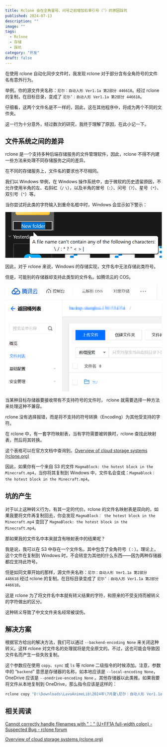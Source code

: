 ```yaml
---
title: Rclone 会在全角冒号、问号之前增加右单引号（‛）的原因踩坑
published: 2024-07-13
description: ""
image: ""
tags:
  - Rclone
  - 存储
  - 踩坑
category: "开发"
draft: false
---
```


在使用 rclone 自动化同步文件时，我发现 rclone 对于部分含有全角符号的文件名有意外行为。

举例，你的源文件夹名称：`尼尔：自动人形 Ver1.1a 第2部分 446618`。经过 rclone 的复制，在目标目录，变成了 `尼尔‛：自动人形 Ver1.1a 第2部分 446618`。

仔细看，这两个文件名是不一样的，因此，这在其他程序中，将成为两个不同的文件夹。

这一行为十分意外，经过数次的研究，我终于理解了原因，在此小记一下。

## 文件系统之间的差异

rclone 是一个支持多种后端存储服务的文件管理软件，因此，rclone 不得不内建一些方法来处理不同存储服务之间的差异。

在不同的存储服务上，文件名的要求也不尽相同。

我们以 Windows 举例，在 Windows 操作系统中，由于微软的历史遗留原因，不允许使用半角的左、右斜杠（`/` `\`），以及半角的冒号（`:`）、问号（`?`）、星号（`*`）、双引号（`"`）等。

当你尝试将此类的字符输入到重命名框中时，Windows 会显示如下警示：

![警示](images/1720871162-QQ_1720871139377.png)

因此，对于 rclone 来说，Windows 的存储实现，文件名中无法存储此类符号。

但是，可能别的存储器却支持此类型的文件名。如腾讯云的 COS。

![腾讯云 COS](images/1720871415-QQ_1720871391546.png)

当某种目标存储器要接收带有不支持符号的文件时， rclone 就需要选择一种方法来处理这种不兼容。

rclone 没有选择报错，而是将不支持的符号转换（Encoding）为其他受支持的字符。

在 rclone 中，有一套字符映射表，当有字符需要被转换时，rclone 查找此映射表，然后将其转换。

这个表格可以在官方文档中查询到。[Overview of cloud storage systems (rclone.org)](https://rclone.org/overview/#restricted-characters)

因此，如果你有一个来自 S3 的文件 `MagmaBlock: the hotest block in the Minecraft.mp4`，当你将其复制到 Windows 中，文件名会变成：`MagmaBlock： the hotest block in the Minecraft.mp4`。

## 坑的产生

对于以上这种转义行为，有其一定的代价。rclone 的文件名映射表是双向的，如果我要将文件再复制回去，你会发现 `MagmaBlock： the hotest block in the Minecraft.mp4` 变回了 `MagmaBlock: the hotest block in the Minecraft.mp4`。

那如果我的文件名中本来就含有映射表中的结果呢？

我是说，我可以在 S3 中存在一个文件名，其中包含了全角符号（`：`）。理论上，这个文件在复制到 Windows 时，不会转变为其他的什么东西——因为两种存储器都应支持此符号。

但是如同文章开始的那样，源文件夹名称：`尼尔：自动人形 Ver1.1a 第2部分 446618` 经过 rclone 的复制，在目标目录变成了 `尼尔‛：自动人形 Ver1.1a 第2部分 446618`。

这是 rclone 为了将文件名中本就有转义结果的字符，和原来的不受支持而被转义的字符做出的区分。

这种转义导致了中文文件夹名经常被误伤。

## 解决方案

根据官方给出的解决方法，我们可以通过 `--backend-encoding None` 来关闭这种转义。这样 rclone 对文件名的处理就将是完全原文的。不过，这也可能会导致因文件名而产生一些失败复制。

这个参数应在使用 `copy`、`sync` 或 `ls` 等 rclone 二级指令的时候添加。注意，参数中的 “`backend`” 意思是存储器的名称，如本地应该是 `--local-encoding None`，OneDrive 应该是 `--onedrive-encoding None` 。其他存储器以此类推。如果我要将文件从本地复制到 OneDrive，那么指令应该是这样的：

```bash
rclone copy "D:\Downloads\LavaAnimeLib\2024年\7月夏\尼尔：自动人形 Ver1.1a 第2部分 446618\[Up to 21°C] 尼爾：自動人形 Ver1.1a - 14 (Baha 1920x1080 AVC AAC MP4) [BAB30C90].mp4" "2AG:\LavaAnimeLib\2024年\7月夏\尼尔p：自动人形 Ver1.1a 第2部分 446618" --local-encoding None --onedrive-encoding None -P
```

## 相关阅读

[Cannot correctly handle filenames with "：" (U+FF1A full-width colon) - Suspected Bug - rclone forum](https://forum.rclone.org/t/cannot-correctly-handle-filenames-with-u-ff1a-full-width-colon/26698/18)

[Overview of cloud storage systems (rclone.org)](https://rclone.org/overview/#restricted-filenames)
